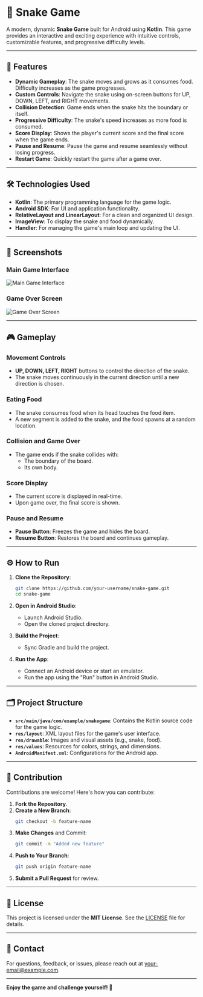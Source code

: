 # 🐍 Snake Game

A modern, dynamic **Snake Game** built for Android using **Kotlin**. This game provides an interactive and exciting experience with intuitive controls, customizable features, and progressive difficulty levels.

---

## 🌟 Features

- **Dynamic Gameplay**: The snake moves and grows as it consumes food. Difficulty increases as the game progresses.
- **Custom Controls**: Navigate the snake using on-screen buttons for UP, DOWN, LEFT, and RIGHT movements.
- **Collision Detection**: Game ends when the snake hits the boundary or itself.
- **Progressive Difficulty**: The snake's speed increases as more food is consumed.
- **Score Display**: Shows the player's current score and the final score when the game ends.
- **Pause and Resume**: Pause the game and resume seamlessly without losing progress.
- **Restart Game**: Quickly restart the game after a game over.

---

## 🛠️ Technologies Used

- **Kotlin**: The primary programming language for the game logic.
- **Android SDK**: For UI and application functionality.
- **RelativeLayout and LinearLayout**: For a clean and organized UI design.
- **ImageView**: To display the snake and food dynamically.
- **Handler**: For managing the game's main loop and updating the UI.

---

## 📱 Screenshots

### Main Game Interface
![Main Game Interface](https://via.placeholder.com/400x300?text=Main+Game+Interface)

### Game Over Screen
![Game Over Screen](https://via.placeholder.com/400x300?text=Game+Over+Screen)

---

## 🎮 Gameplay

### Movement Controls
- **UP, DOWN, LEFT, RIGHT** buttons to control the direction of the snake.
- The snake moves continuously in the current direction until a new direction is chosen.

### Eating Food
- The snake consumes food when its head touches the food item.
- A new segment is added to the snake, and the food spawns at a random location.

### Collision and Game Over
- The game ends if the snake collides with:
  - The boundary of the board.
  - Its own body.

### Score Display
- The current score is displayed in real-time.
- Upon game over, the final score is shown.

### Pause and Resume
- **Pause Button**: Freezes the game and hides the board.
- **Resume Button**: Restores the board and continues gameplay.

---

## ⚙️ How to Run

1. **Clone the Repository**:
   ```bash
   git clone https://github.com/your-username/snake-game.git
   cd snake-game
   ```

2. **Open in Android Studio**:
   - Launch Android Studio.
   - Open the cloned project directory.

3. **Build the Project**:
   - Sync Gradle and build the project.

4. **Run the App**:
   - Connect an Android device or start an emulator.
   - Run the app using the "Run" button in Android Studio.

---

## 🗂️ Project Structure

- **`src/main/java/com/example/snakegame`**: Contains the Kotlin source code for the game logic.
- **`res/layout`**: XML layout files for the game's user interface.
- **`res/drawable`**: Images and visual assets (e.g., snake, food).
- **`res/values`**: Resources for colors, strings, and dimensions.
- **`AndroidManifest.xml`**: Configurations for the Android app.

---

## 🤝 Contribution

Contributions are welcome! Here's how you can contribute:

1. **Fork the Repository**.
2. **Create a New Branch**:
   ```bash
   git checkout -b feature-name
   ```
3. **Make Changes** and Commit:
   ```bash
   git commit -m "Added new feature"
   ```
4. **Push to Your Branch**:
   ```bash
   git push origin feature-name
   ```
5. **Submit a Pull Request** for review.

---

## 📜 License

This project is licensed under the **MIT License**. See the [LICENSE](LICENSE) file for details.

---

## 📧 Contact

For questions, feedback, or issues, please reach out at [your-email@example.com](mailto:your-email@example.com).

---

**Enjoy the game and challenge yourself! 🐍**
